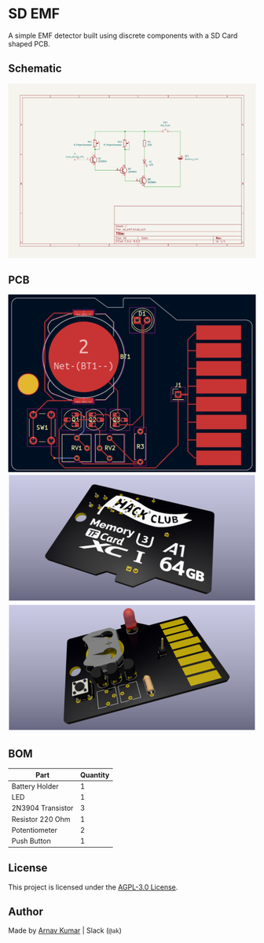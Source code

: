 # SD EMF

A simple EMF detector built using discrete components with a SD Card shaped PCB.

## Schematic
![Schematic](src/plots/schematic.svg)

## PCB
![PCB](src/plots/pcb.png)
![Front Render](src/plots/render_front.png)
![Back Render](src/plots/render_back.png)

## BOM
<!-- Designator,Footprint,Quantity,Value,LCSC Part #
BT1,BatteryHolder_Keystone_3034_1x20mm,1,Battery_Cell,
D1,LED_D5.0mm,1,LED,
J1,PinHeader_1x01_P2.54mm_Vertical,1,Conn_01x01_Pin,
"Q1, Q2, Q3",TO-92_HandSolder,3,2N3904,
R3,R_Axial_DIN0207_L6.3mm_D2.5mm_P7.62mm_Horizontal,1,220,
"RV1, RV2",Potentiometer_Vishay_T73YP_Vertical,2,R_Potentiometer,
SW1,SW_PUSH_6mm,1,SW_Push, -->
| Part | Quantity |
| --- | --- |
| Battery Holder | 1 |
| LED | 1 |
| 2N3904 Transistor | 3 |
| Resistor 220 Ohm | 1 |
| Potentiometer | 2 |
| Push Button | 1 |


## License
This project is licensed under the [AGPL-3.0 License](LICENSE).


## Author
Made by [Arnav Kumar](https://github.com/arnav-kr) | Slack (`@ak`)